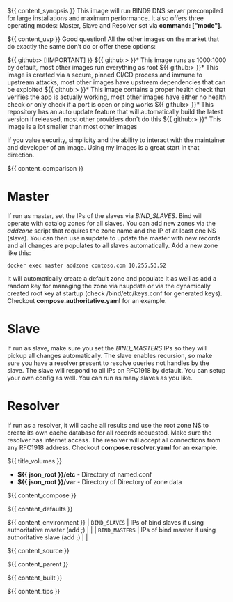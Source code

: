 ${{ content_synopsis }} This image will run BIND9 DNS server precompiled for large installations and maximum performance. It also offers three operating modes: Master, Slave and Resolver set via **command: ["mode"]**.

${{ content_uvp }} Good question! All the other images on the market that do exactly the same don’t do or offer these options:

${{ github:> [!IMPORTANT] }}
${{ github:> }}* This image runs as 1000:1000 by default, most other images run everything as root
${{ github:> }}* This image is created via a secure, pinned CI/CD process and immune to upstream attacks, most other images have upstream dependencies that can be exploited
${{ github:> }}* This image contains a proper health check that verifies the app is actually working, most other images have either no health check or only check if a port is open or ping works
${{ github:> }}* This repository has an auto update feature that will automatically build the latest version if released, most other providers don't do this
${{ github:> }}* This image is a lot smaller than most other images

If you value security, simplicity and the ability to interact with the maintainer and developer of an image. Using my images is a great start in that direction.

${{ content_comparison }}

# Master
If run as master, set the IPs of the slaves via *BIND_SLAVES*. Bind will operate with catalog zones for all slaves. You can add new zones via the *addzone* script that requires the zone name and the IP of at least one NS (slave). You can then use nsupdate to update the master with new records and all changes are populates to all slaves automatically. Add a new zone like this:

```shell
docker exec master addzone contoso.com 10.255.53.52
```

It will automatically create a default zone and populate it as well as add a random key for managing the zone via nsupdate or via the dynamically created root key at startup (check /bind/etc/keys.conf for generated keys). Checkout **compose.authoritative.yaml** for an example.

# Slave
If run as slave, make sure you set the *BIND_MASTERS* IPs so they will pickup all changes automatically. The slave enables recursion, so make sure you have a resolver present to resolve queries not handles by the slave. The slave will respond to all IPs on RFC1918 by default. You can setup your own config as well. You can run as many slaves as you like.

# Resolver
If run as a resolver, it will cache all results and use the root zone NS to create its own cache database for all records requested. Make sure the resolver has internet access. The resolver will accept all connections from any RFC1918 address. Checkout **compose.resolver.yaml** for an example.

${{ title_volumes }}
* **${{ json_root }}/etc** - Directory of named.conf
* **${{ json_root }}/var** - Directory of Directory of zone data

${{ content_compose }}

${{ content_defaults }}

${{ content_environment }}
| `BIND_SLAVES` | IPs of bind slaves if using authoritative master (add ;) | |
| `BIND_MASTERS` | IPs of bind master if using authoritative slave (add ;) | |

${{ content_source }}

${{ content_parent }}

${{ content_built }}

${{ content_tips }}